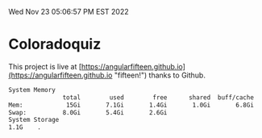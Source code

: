 Wed Nov 23 05:06:57 PM EST 2022

# Coloradoquiz


This project is live at [https://angularfifteen.github.io](https://angularfifteen.github.io "fifteen!") thanks to Github.

```bash
System Memory
               total        used        free      shared  buff/cache   available
Mem:            15Gi       7.1Gi       1.4Gi       1.0Gi       6.8Gi       6.8Gi
Swap:          8.0Gi       5.4Gi       2.6Gi
System Storage
1.1G	.
